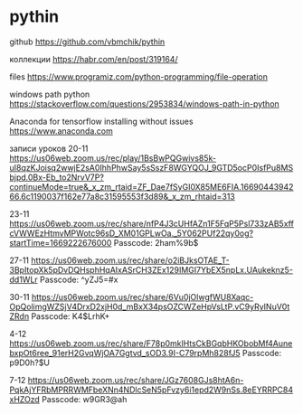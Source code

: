 # pythin
github
https://github.com/vbmchik/pythin

коллекции
https://habr.com/en/post/319164/

files
https://www.programiz.com/python-programming/file-operation

windows path python
https://stackoverflow.com/questions/2953834/windows-path-in-python


Anaconda for tensorflow installing without issues
https://www.anaconda.com

записи уроков 
20-11
https://us06web.zoom.us/rec/play/1BsBwPQGwivs85k-uI8qzKJoisq2wwjE2sA0IhhPhwSay5sSszF8WGYQOJ_9GTD5ocP0IsfPu8MSbjpd.0Bx-Eb_to2NrvV7P?continueMode=true&_x_zm_rtaid=ZF_Dae7fSyGI0X85ME6FIA.1669044394266.6c1190037f162e77a8c31595553f3d89&_x_zm_rhtaid=313

23-11
https://us06web.zoom.us/rec/share/nfP4J3cUHfAZn1F5FqP5Psl733zAB5xffcVWWEzHtmvMPWotc96sD_XM01GPLwOa._5Y062PUf22qy0og?startTime=1669222676000
Passcode: 2ham%9b$

27-11
https://us06web.zoom.us/rec/share/o2iBJksOTAE_T-3BpItopXk5pDvDQHsphHqAIxASrCH3ZEx129IMGI7YbEX5npLx.UAukeknz5-dd1WLr 
Passcode: ^yZJ5=#x

30-11
https://us06web.zoom.us/rec/share/6Vu0jOlwgfWU8Xaqc-OpQolimgWZSjV4DrxD2xjH0d_mBxX34psOZCWZeHpVsLtP.vC9yRyINuV0tZRdn 
Passcode: K4$LrhK+

4-12
https://us06web.zoom.us/rec/share/F78p0mklHtsCkBGqbHKObobMf4AunebxpOt6ree_91erH2GvqWjOA7Ggtvd_sOD3.9I-C79rpMh828fJ5 
Passcode: p9D0h?$U

7-12
https://us06web.zoom.us/rec/share/JGz7608GJs8htA6n-PqkAjYFRbMPRRWMFbeXNn4NDlcSeN5pFvzy6i1epd2W9nSs.8eEYRRPC84xHZOzd 
Passcode: w9GR3@ah